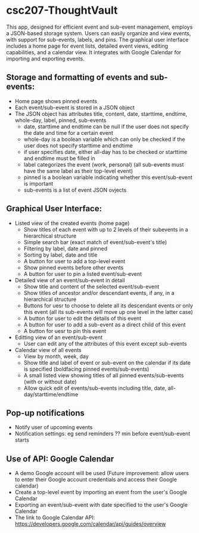 # csc207-ThoughtVault
This app, designed for efficient event and sub-event management, employs a JSON-based storage system. Users can easily organize and view events, with support for sub-events, labels, and pins. The graphical user interface includes a home page for event lists, detailed event views, editing capabilities, and a calendar view. It integrates with Google Calendar for importing and exporting events.
## Storage and formatting of events and sub-events:
- Home page shows pinned events
- Each event/sub-event is stored in a JSON object
- The JSON object has attributes title, content, date, starttime, endtime, whole-day, label, pinned, sub-events
  - date, starttime and endtime can be null if the user does not specify the date and time for a certain event
  - whole-day is a boolean variable which can only be checked if the user does not specify starttime and endtime
  - if user specifies date, either all-day has to be checked or starttime and endtime must be filled in
  - label categorizes the event (work, personal) (all sub-events must have the same label as their top-level event)
  - pinned is a boolean variable indicating whether this event/sub-event is important
  - sub-events is a list of event JSON ovjects
## Graphical User Interface:
- Listed view of the created events (home page)
  - Show titles of each event with up to 2 levels of their subevents in a hierarchical structure
  - Simple search bar (exact match of event/sub-event's title)
  - Filtering by label, date and pinned
  - Sorting by label, date and title
  - A button for user to add a top-level event
  - Show pinned events before other events
  - A button for user to pin a listed event/sub-event
- Detailed view of an event/sub-event in detail
  - Show title and content of the selected event/sub-event
  - Show titles of ancestor and/or descendant events, if any, in a hierarchical structure
  - Buttons for uesr to choose to delete all its descendant events or only this event (all its sub-events will move up one level in the latter case)
  - A button for user to edit the details of this event
  - A button for user to add a sub-event as a direct child of this event
  - A button for uesr to pin this event
- Editting view of an event/sub-event
  - User can edit any of the attributes of this event except sub-events
- Calendar view of all events
  - View by month, week, day
  - Show title and label of event or sub-event on the calendar if its date is specified (boldfacing pinned events/sub-events)
  - A small listed view showing titles of all pinned events/sub-events (with or without date)
  - Allow quick edit of events/sub-events including title, date, all-day/starttime/endtime
## Pop-up notifications
- Notify user of upcoming events
- Notification settings: eg send reminders ?? min before event/sub-event starts
## Use of API: Google Calendar
- A demo Google account will be used (Future improvement: allow users to enter their Google account credentials and access their Google calendar)
- Create a top-level event by importing an event from the user's Google Calendar
- Exporting an event/sub-event with date specified to the user's Google Calendar
- The link to Google Calendar API: https://developers.google.com/calendar/api/guides/overview
